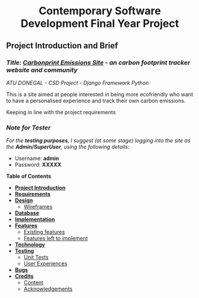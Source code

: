 <h1 align="center">Contemporary Software Development Final Year Project 

<h2 align="center">  </h2>


## **Project Introduction and Brief**

### *Title: **[Carbonprint Emissions Site](https://github.com/NeiloErnesto89/carbonprint)** - an carbon footprint tracker website and community*

*ATU DONEGAL - CSD Project - Django Framework Python*

This is a site aimed at people interested in being more ecofriendly who want to have a personalised experience and track their own carbon emissions.

Keeping in line with the project requirements 

### *Note for Tester*

*For the **testing purposes**, I suggest (at some stage) logging into the site as the **Admin/SuperUser**, using the following details*: 
- Username: **admin**   
- Password: **XXXXX** 

**Table of Contents**

- [**Project Introduction**](#project-introduction)
- [**Requirements**](#requirments)
- [**Design**](#design)
    - [Wireframes](#wireframes)
- [**Database**](#database)
- [**Implementation**](#implementation)
- [**Features**](#features)
	- [Existing features](#existing-features)
	- [Features left to implement](#features-left-to-implement)       
- [**Technology**](#technology)
- [**Testing**](#testing)	
    - [Unit Tests](#unit-tests)
    - [User Experiences](#user-experiences)
- [**Bugs**](#bugs)
- [**Credits**](#credits)
	- [Content](#content)
	- [Acknowledgements](#acknowledgements)
